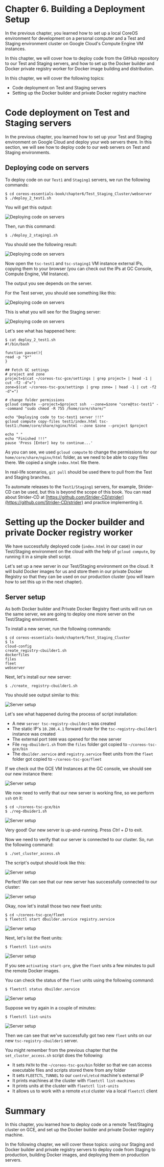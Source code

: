 # Chapter 6. Building a Deployment Setup

In the previous chapter, you learned how to set up a local CoreOS environment for development on a personal computer and a Test and Staging environment cluster on Google Cloud's Compute Engine VM instances.

In this chapter, we will cover how to deploy code from the GitHub repository to our Test and Staging servers, and how to set up the Docker builder and Docker private registry worker for Docker image building and distribution.

In this chapter, we will cover the following topics:

*   Code deployment on Test and Staging servers
*   Setting up the Docker builder and private Docker registry machine

# Code deployment on Test and Staging servers

In the previous chapter, you learned how to set up your Test and Staging environment on Google Cloud and deploy your web servers there. In this section, we will see how to deploy code to our web servers on Test and Staging environments.

## Deploying code on servers

To deploy code on our `Test1` and `Staging1` servers, we run the following commands:

```
$ cd coreos-essentials-book/chapter6/Test_Staging_Cluster/webserver
$ ./deploy_2_test1.sh

```

You will get this output:

![Deploying code on servers](img/image00146.jpeg)

Then, run this command:

```
$ ./deploy_2_staging1.sh

```

You should see the following result:

![Deploying code on servers](img/image00147.jpeg)

Now open the `tsc-test1` and `tsc-staging1` VM instance external IPs, copying them to your browser (you can check out the IPs at GC Console, Compute Engine, VM Instance).

The output you see depends on the server.

For the Test server, you should see something like this:

![Deploying code on servers](img/image00148.jpeg)

This is what you will see for the Staging server:

![Deploying code on servers](img/image00149.jpeg)

Let's see what has happened here:

```
$ cat deploy_2_test1.sh
#!/bin/bash

function pause(){
read -p "$*"
}

## Fetch GC settings
# project and zone
project=$(cat ~/coreos-tsc-gce/settings | grep project= | head -1 | cut -f2 -d"=")
zone=$(cat ~/coreos-tsc-gce/settings | grep zone= | head -1 | cut -f2 -d"=")

# change folder permissions
gcloud compute --project=$project ssh  --zone=$zone "core@tsc-test1" --command "sudo chmod -R 755 /home/core/share/"

echo "Deploying code to tsc-test1 server !!!"
gcloud compute copy-files test1/index.html tsc-test1:/home/core/share/nginx/html --zone $zone --project $project

echo " "
echo "Finished !!!"
pause 'Press [Enter] key to continue...'
```

As you can see, we used `gcloud compute` to change the permissions for our `home/core/share/nginx/html` folder, as we need to be able to copy files there. We copied a single `index.html` file there.

In real-life scenarios, `git pull` should be used there to pull from the Test and Staging branches.

To automate releases to the `Test1/Staging1` servers, for example, Strider-CD can be used, but this is beyond the scope of this book. You can read about Strider-CD at [https://github.com/Strider-CD/strider](https://github.com/Strider-CD/strider) and practice implementing it.

# Setting up the Docker builder and private Docker registry worker

We have successfully deployed code (`index.html` in our case) in our Test/Staging environment on the cloud with the help of `gcloud compute`, by running it in a simple shell script.

Let's set up a new server in our Test/Staging environment on the cloud. It will build Docker images for us and store them in our private Docker Registry so that they can be used on our production cluster (you will learn how to set this up in the next chapter).

## Server setup

As both Docker builder and Private Docker Registry fleet units will run on the same server, we are going to deploy one more server on the Test/Staging environment.

To install a new server, run the following commands:

```
$ cd coreos-essentials-book/chapter6/Test_Staging_Cluster
$ ls
cloud-config
create_registry-cbuilder1.sh 
dockerfiles
files
fleet
webserver

```

Next, let's install our new server:

```
$ ./create_ registry-cbuilder1.sh

```

You should see output similar to this:

![Server setup](img/image00150.jpeg)

Let's see what happened during the process of script installation:

*   A new `server tsc-registry-cbuilder1` was created
*   The static IP's `10.200.4.1` forward route for the `tsc-registry-cbuilder1` instance was created
*   The external port `5000` was opened for the new server
*   File `reg-dbuilder1.sh` from the `files` folder got copied to `~/coreos-tsc-gce/bin`
*   The `dbuilder.service` and `registry.service` fleet units from the `fleet` folder got copied to `~/coreos-tsc-gce/fleet`

If we check out the GCE VM Instances at the GC console, we should see our new instance there:

![Server setup](img/image00151.jpeg)

We now need to verify that our new server is working fine, so we perform `ssh` on it:

```
$ cd ~/coreos-tsc-gce/bin
$ ./reg-dbuider1.sh

```

![Server setup](img/image00152.jpeg)

Very good! Our new server is up-and-running. Press *Ctrl* + *D* to exit.

Now we need to verify that our server is connected to our cluster. So, run the following command:

```
$ ./set_cluster_access.sh

```

The script's output should look like this:

![Server setup](img/image00153.jpeg)

Perfect! We can see that our new server has successfully connected to our cluster:

![Server setup](img/image00154.jpeg)

Okay, now let's install those two new fleet units:

```
$ cd ~/coreos-tsc-gce/fleet
$ fleetctl start dbuilder.service registry.service

```

![Server setup](img/image00155.jpeg)

Next, let's list the fleet units:

```
$ fleetctl list-units

```

![Server setup](img/image00156.jpeg)

If you see `activating start-pre`, give the `fleet` units a few minutes to pull the remote Docker images.

You can check the status of the `fleet` units using the following command:

```
$ fleetctl status dbuilder.service

```

![Server setup](img/image00157.jpeg)

Suppose we try again in a couple of minutes:

```
$ fleetctl list-units

```

![Server setup](img/image00158.jpeg)

Then we can see that we've successfully got two new `fleet` units on our new `tsc-registry-cbuilder1` server.

You might remember from the previous chapter that the `set_cluster_access.sh` script does the following:

*   It sets `PATH` to the `~/coreos-tsc-gce/bin` folder so that we can access executable files and scripts stored there from any folder
*   It sets `FLEETCTL_TUNNEL` to our `control/etcd` machine's external IP
*   It prints machines at the cluster with `fleetctl list-machines`
*   It prints units at the cluster with `fleetctl list-units`
*   It allows us to work with a remote `etcd` cluster via a local `fleetctl` client

# Summary

In this chapter, you learned how to deploy code on a remote Test/Staging cluster on GCE, and set up the Docker builder and private Docker registry machine.

In the following chapter, we will cover these topics: using our Staging and Docker builder and private registry servers to deploy code from Staging to production, building Docker images, and deploying them on production servers.